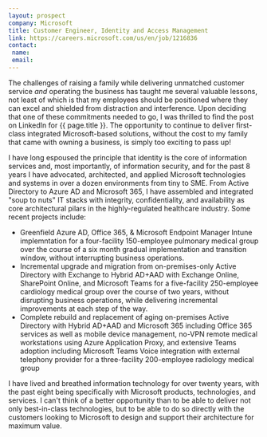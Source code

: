 ```yaml
---
layout: prospect
company: Microsoft
title: Customer Engineer, Identity and Access Management
link: https://careers.microsoft.com/us/en/job/1216836
contact:
 name: 
 email: 
---
```


The challenges of raising a family while delivering unmatched customer service *and* operating the business has taught me several valuable lessons, not least of which is that my employees should be positioned where they can excel and shielded from distraction and interference. Upon deciding that one of these commitments needed to go, I was thrilled to find the post on LinkedIn for {{ page.title }}. The opportunity to continue to deliver first-class integrated Microsoft-based solutions, without the cost to my family that came with owning a business, is simply too exciting to pass up!

I have long espoused the principle that identity is the core of information services and, most importantly, of information security, and for the past 8 years I have advocated, architected, and applied Microsoft technologies and systems in over a dozen environments from tiny to SME. From Active Directory to Azure AD and Microsoft 365, I have assembled and integrated "soup to nuts" IT stacks with integrity, confidentiality, and availability as core architectural pilars in the highly-regulated healthcare industry. Some recent projects include:
- Greenfield Azure AD, Office 365, & Microsoft Endpoint Manager Intune implemntation for a four-facility 150-employee pulmonary medical group over the course of a six month gradual implementation and transition window, without interrupting business operations.
- Incremental upgrade and migration from on-premises-only Active Directory with Exchange to Hybrid AD+AAD with Exchange Online, SharePoint Online, and Microsoft Teams for a five-facility 250-employee cardiology medical group over the course of two years, without disrupting business operations, while delivering incremental improvements at each step of the way.
- Complete rebuild and replacement of aging on-premises Active Directory with Hybrid AD+AAD and Microsoft 365 including Office 365 services as well as mobile device management, no-VPN remote medical workstations using Azure Application Proxy, and extensive Teams adoption including Microsoft Teams Voice integration with external telephony provider for a three-facility 200-employee radiology medical group

I have lived and breathed information technology for over twenty years, with the past eight being specifically with Microsoft products, technologies, and services. I can't think of a better opportunity than to be able to deliver not only best-in-class technologies, but to be able to do so directly with the customers looking to Microsoft to design and support their architecture for maximum value.
